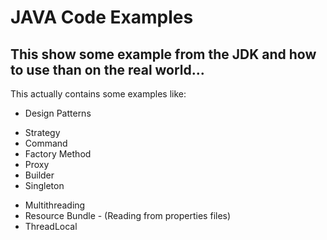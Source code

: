 # JAVA Code Examples

## This show some example from the JDK and how to use than on the real world...

This actually contains some examples like: 

- Design Patterns
 * Strategy
 * Command
 * Factory Method
 * Proxy
 * Builder
 * Singleton
- Multithreading
- Resource Bundle - (Reading from properties files)
- ThreadLocal 
